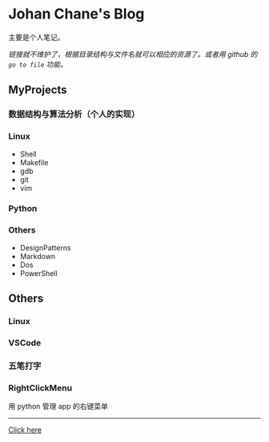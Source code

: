 # Johan Chane's Blog

主要是个人笔记。

*链接就不维护了，根据目录结构与文件名就可以相应的资源了。或者用 github 的 `go to file` 功能。*

## MyProjects

### 数据结构与算法分析（个人的实现）

### Linux

-   Shell
-   Makefile
-   gdb
-   git
-   vim

### Python

### Others

-   DesignPatterns
-   Markdown
-   Dos
-   PowerShell

## Others

### Linux
### VSCode
### 五笔打字
### RightClickMenu

用 python 管理 app 的右键菜单

---

[Click here](https://github.com/JohanChane/JohanChane.github.io)
